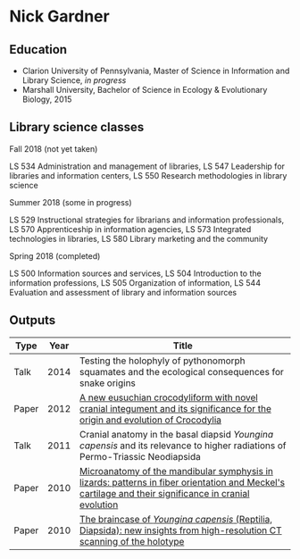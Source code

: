 # Nick Gardner

## Education

* Clarion University of Pennsylvania, Master of Science in Information and Library Science, *in progress*
* Marshall University, Bachelor of Science in Ecology & Evolutionary Biology, 2015

## Library science classes

Fall 2018 (not yet taken)

LS 534 Administration and management of libraries, LS 547 Leadership for libraries and information centers, LS 550 Research methodologies in library science

Summer 2018 (some in progress)

LS 529 Instructional strategies for librarians and information professionals, LS 570 Apprenticeship in information agencies, LS 573 Integrated technologies in libraries, LS 580 Library marketing and the community

Spring 2018 (completed)

LS 500 Information sources and services, LS 504 Introduction to the information professions, LS 505 Organization of information, LS 544 Evaluation and assessment of library and information sources

## Outputs

|Type |Year|Title|
|-----|----|----|
|Talk |2014|Testing the holophyly of pythonomorph squamates and the ecological consequences for snake origins|
|Paper|2012|[A new eusuchian crocodyliform with novel cranial integument and its significance for the origin and evolution of Crocodylia](http://journals.plos.org/plosone/article?id=10.1371/journal.pone.0030471)|
|Talk |2011|Cranial anatomy in the basal diapsid *Youngina capensis* and its relevance to higher radiations of Permo-Triassic Neodiapsida|
|Paper|2010|[Microanatomy of the mandibular symphysis in lizards: patterns in fiber orientation and Meckel's cartilage and their significance in cranial evolution](http://onlinelibrary.wiley.com/doi/10.1002/ar.21180/full)|
|Paper|2010|[The braincase of *Youngina capensis* (Reptilia, Diapsida): new insights from high-resolution CT scanning of the holotype](http://palaeoelectronica.org/2010_3/217/index.html)|
